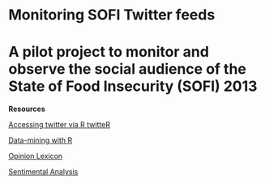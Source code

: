 Monitoring SOFI Twitter feeds
=======

A pilot project to monitor and observe the social audience of the
**State of Food Insecurity (SOFI) 2013**
========================================================================

**Resources**

[Accessing twitter via R twitteR](http://stathack.wordpress.com/2013/06/13/getting-started-with-twitter-in-r/)

[Data-mining with R](http://cran.r-project.org/doc/contrib/Zhao_R_and_data_mining.pdf)

[Opinion Lexicon](http://www.cs.uic.edu/~liub/FBS/sentiment-analysis.html)

[Sentimental Analysis](https://jeffreybreen.wordpress.com/tag/sentiment-analysis/)

